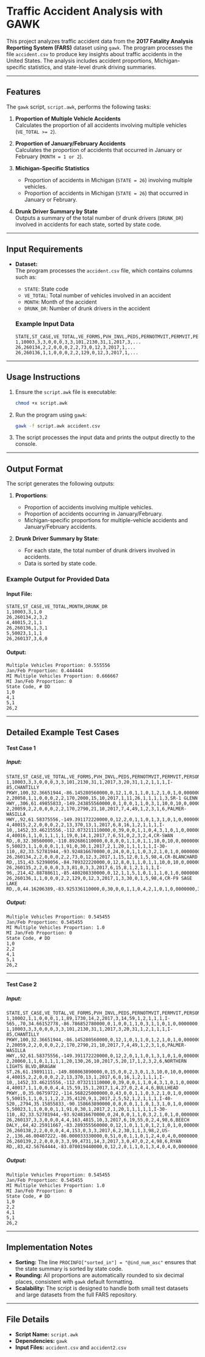# Traffic Accident Analysis with GAWK

This project analyzes traffic accident data from the **2017 Fatality Analysis Reporting System (FARS)** dataset using `gawk`. The program processes the file `accident.csv` to produce key insights about traffic accidents in the United States. The analysis includes accident proportions, Michigan-specific statistics, and state-level drunk driving summaries.

---

## Features

The `gawk` script, `script.awk`, performs the following tasks:

1. **Proportion of Multiple Vehicle Accidents**  
   Calculates the proportion of all accidents involving multiple vehicles (`VE_TOTAL >= 2`).

2. **Proportion of January/February Accidents**  
   Calculates the proportion of accidents that occurred in January or February (`MONTH = 1 or 2`).

3. **Michigan-Specific Statistics**  
   - Proportion of accidents in Michigan (`STATE = 26`) involving multiple vehicles.  
   - Proportion of accidents in Michigan (`STATE = 26`) that occurred in January or February.

4. **Drunk Driver Summary by State**  
   Outputs a summary of the total number of drunk drivers (`DRUNK_DR`) involved in accidents for each state, sorted by state code.

---

## Input Requirements

- **Dataset:**  
  The program processes the `accident.csv` file, which contains columns such as:  
  - `STATE`: State code  
  - `VE_TOTAL`: Total number of vehicles involved in an accident  
  - `MONTH`: Month of the accident  
  - `DRUNK_DR`: Number of drunk drivers in the accident  

  ### Example Input Data
  ```csv
  STATE,ST_CASE,VE_TOTAL,VE_FORMS,PVH_INVL,PEDS,PERNOTMVIT,PERMVIT,PERSONS,COUNTY,CITY,DAY,MONTH,YEAR,DAY_WEEK,...
  1,10003,3,3,0,0,0,3,3,101,2130,31,1,2017,3,...
  26,260134,2,2,0,0,0,2,2,73,0,12,3,2017,1,...
  26,260136,1,1,0,0,0,2,2,129,0,12,3,2017,1,...
  ```

---

## Usage Instructions

1. Ensure the `script.awk` file is executable:
   ```bash
   chmod +x script.awk
   ```

2. Run the program using `gawk`:
   ```bash
   gawk -f script.awk accident.csv
   ```

3. The script processes the input data and prints the output directly to the console.

---

## Output Format

The script generates the following outputs:

1. **Proportions**:
   - Proportion of accidents involving multiple vehicles.  
   - Proportion of accidents occurring in January/February.  
   - Michigan-specific proportions for multiple-vehicle accidents and January/February accidents.

2. **Drunk Driver Summary by State**:
   - For each state, the total number of drunk drivers involved in accidents.  
   - Data is sorted by state code.

### Example Output for Provided Data

#### Input File:
```csv
STATE,ST_CASE,VE_TOTAL,MONTH,DRUNK_DR
1,10003,3,1,0
26,260134,2,3,2
4,40015,2,1,1
26,260136,1,3,1
5,50023,1,1,1
26,260137,3,6,0
```

#### Output:
```
Multiple Vehicles Proportion: 0.555556
Jan/Feb Proportion: 0.444444
MI Multiple Vehicles Proportion: 0.666667
MI Jan/Feb Proportion: 0
State Code, # DD
1,0
4,1
5,1
26,2
```

---

## Detailed Example Test Cases

#### Test Case 1

##### Input:
```csv
STATE,ST_CASE,VE_TOTAL,VE_FORMS,PVH_INVL,PEDS,PERNOTMVIT,PERMVIT,PERSONS,COUNTY,CITY,DAY,MONTH,YEAR,DAY_WEEK,HOUR,MINUTE,NHS,RUR_URB,FUNC_SYS,RD_OWNER,ROUTE,TWAY_ID,TWAY_ID2,MILEPT,LATITUDE,LONGITUD,SP_JUR,HARM_EV,MAN_COLL,RELJCT1,RELJCT2,TYP_INT,WRK_ZONE,REL_ROAD,LGT_COND,WEATHER1,WEATHER2,WEATHER,SCH_BUS,RAIL,NOT_HOUR,NOT_MIN,ARR_HOUR,ARR_MIN,HOSP_HR,HOSP_MN,CF1,CF2,CF3,FATALS,DRUNK_DR
1,10003,3,3,0,0,0,3,3,101,2130,31,1,2017,3,20,31,1,2,1,1,1,I-85,CHANTILLY PKWY,100,32.36651944,-86.145280560000,0,12,1,0,1,1,0,1,2,1,0,1,0,0000000,99,99,99,99,88,88,0,0,0,1,0
2,20058,1,1,0,0,0,2,2,170,2000,15,10,2017,1,11,26,1,1,1,1,3,SR-1 GLENN HWY,,306,61.49855833,-149.243855560000,0,1,0,0,1,1,0,3,1,10,0,10,0,0000000,11,27,11,38,11,57,0,0,0,1,1
2,20059,2,2,0,0,0,2,2,170,2790,21,10,2017,7,4,49,1,2,3,1,6,PALMER-WASILLA HWY,,92,61.58375556,-149.391172220000,0,12,2,0,1,1,0,1,3,1,0,1,0,0000000,4,53,4,55,5,11,0,0,0,1,2
4,40015,2,2,0,0,0,2,2,13,370,13,1,2017,6,8,16,1,2,1,1,1,I-10,,1452,33.46215556,-112.073211110000,0,39,0,0,1,1,0,4,3,1,0,1,0,0000000,8,25,8,34,8,48,0,0,0,1,1
4,40016,1,1,0,1,1,1,1,19,0,14,1,2017,7,6,51,0,2,3,2,4,CR-SWAN RD,,0,32.30560000,-110.892686110000,0,8,0,0,1,1,0,1,1,10,0,10,0,0000000,6,51,6,57,88,88,0,0,0,1,0
5,50023,1,1,0,0,0,1,1,91,0,30,1,2017,2,1,20,1,1,1,1,1,I-30-110,,82,33.52781944,-93.924816670000,0,24,0,0,1,1,0,3,2,1,0,1,0,0000000,1,32,1,45,88,88,0,0,0,1,1
26,260134,2,2,0,0,0,2,2,73,0,12,3,2017,1,15,12,0,1,5,98,4,CR-BLANCHARD RD,,151,43.52398056,-84.789322220000,0,12,8,0,1,1,0,1,1,10,0,10,0,0000000,15,13,15,22,88,88,22,0,0,1,1
26,260135,2,2,0,0,0,3,3,81,0,3,3,2017,6,15,8,1,2,1,1,1,I-96,,214,42.88788611,-85.480208330000,0,12,1,1,5,1,0,1,1,1,0,1,0,0000000,99,99,99,99,88,88,0,0,0,1,0
26,260136,1,1,0,0,0,2,2,129,0,12,3,2017,1,3,30,0,1,5,98,4,CR-F9 SAGE LAKE RD,,0,44.16206389,-83.925336110000,0,30,0,0,1,1,0,4,2,1,0,1,0,0000000,3,35,3,46,99,99,0,0,0,1,1
```

##### Output:
```
Multiple Vehicles Proportion: 0.545455
Jan/Feb Proportion: 0.545455
MI Multiple Vehicles Proportion: 1.0
MI Jan/Feb Proportion: 0
State Code, # DD
1,0
2,2
4,1
5,1
26,2
```

---

#### Test Case 2

##### Input:
```csv
STATE,ST_CASE,VE_TOTAL,VE_FORMS,PVH_INVL,PEDS,PERNOTMVIT,PERMVIT,PERSONS,COUNTY,CITY,DAY,MONTH,YEAR,DAY_WEEK,HOUR,MINUTE,NHS,RUR_URB,FUNC_SYS,RD_OWNER,ROUTE,TWAY_ID,TWAY_ID2,MILEPT,LATITUDE,LONGITUD,SP_JUR,HARM_EV,MAN_COLL,RELJCT1,RELJCT2,TYP_INT,WRK_ZONE,REL_ROAD,LGT_COND,WEATHER1,WEATHER2,WEATHER,SCH_BUS,RAIL,NOT_HOUR,NOT_MIN,ARR_HOUR,ARR_MIN,HOSP_HR,HOSP_MN,CF1,CF2,CF3,FATALS,DRUNK_DR
1,10002,1,1,0,0,0,1,1,89,1730,14,2,2017,3,14,59,1,2,1,1,1,I-565,,70,34.66152778,-86.786852780000,0,1,0,0,1,1,0,3,1,1,0,1,0,0000000,15,0,15,9,88,88,0,0,0,1,0
1,10003,3,3,0,0,0,3,3,101,2130,31,1,2017,3,20,31,1,2,1,1,1,I-85,CHANTILLY PKWY,100,32.36651944,-86.145280560000,0,12,1,0,1,1,0,1,2,1,0,1,0,0000000,99,99,99,99,88,88,0,0,0,1,0
2,20059,2,2,0,0,0,2,2,170,2790,21,10,2017,7,4,49,1,2,3,1,6,PALMER-WASILLA HWY,,92,61.58375556,-149.391172220000,0,12,2,0,1,1,0,1,3,1,0,1,0,0000000,4,53,4,55,5,11,0,0,0,1,2
2,20060,1,1,0,1,1,1,1,20,130,26,10,2017,5,20,17,1,2,3,2,6,NORTHERN LIGHTS BLVD,BRAGAW ST,26,61.19891111,-149.808063890000,0,15,0,0,2,3,0,1,3,10,0,10,0,0000000,20,17,20,21,20,29,0,0,0,1,0
4,40015,2,2,0,0,0,2,2,13,370,13,1,2017,6,8,16,1,2,1,1,1,I-10,,1452,33.46215556,-112.073211110000,0,39,0,0,1,1,0,4,3,1,0,1,0,0000000,8,25,8,34,8,48,0,0,0,1,1
4,40017,1,1,0,0,0,4,4,15,59,15,1,2017,1,4,27,0,2,4,4,6,BULLHEAD PKWY,,0,35.06759722,-114.568225000000,0,43,0,0,1,1,0,3,2,1,0,1,0,0000000,4,27,4,39,99,99,0,0,0,2,1
5,50015,1,1,0,1,1,2,2,35,4120,9,1,2017,2,5,52,1,2,1,1,1,I-40-520,,2794,35.15855833,-90.158663890000,0,8,0,0,1,1,0,1,3,1,0,1,0,0000000,88,88,88,88,88,88,0,0,0,1,0
5,50023,1,1,0,0,0,1,1,91,0,30,1,2017,2,1,20,1,1,1,1,1,I-30-110,,82,33.52781944,-93.924816670000,0,24,0,0,1,1,0,3,2,1,0,1,0,0000000,1,32,1,45,88,88,0,0,0,1,1
26,260137,3,3,0,0,0,4,4,163,4815,10,3,2017,6,19,55,0,2,4,98,6,BEECH DALY,,64,42.25911667,-83.289355560000,0,12,1,0,1,1,0,1,2,1,0,1,0,0000000,19,55,20,0,99,99,0,0,0,1,1
26,260138,2,2,0,0,0,4,4,153,0,3,3,2017,6,2,30,1,1,3,98,2,US-2,,136,46.00407222,-86.000033330000,0,51,0,0,1,1,0,1,2,4,0,4,0,0000000,99,99,99,99,99,99,99,99,99,1,0
26,260139,2,2,0,0,0,3,3,99,4731,14,3,2017,3,0,47,0,2,4,98,6,RYAN RD,,83,42.56764444,-83.070019440000,0,12,2,0,1,1,0,1,3,4,0,4,0,0000000,0,48,0,55,99,99,0,0,0,1,1
```

##### Output:
```
Multiple Vehicles Proportion: 0.545455
Jan/Feb Proportion: 0.545455
MI Multiple Vehicles Proportion: 1.0
MI Jan/Feb Proportion: 0
State Code, # DD
1,0
2,2
4,1
5,1
26,2
```

---

## Implementation Notes

- **Sorting:** The line `PROCINFO["sorted_in"] = "@ind_num_asc"` ensures that the state summary is sorted by state code.  
- **Rounding:** All proportions are automatically rounded to six decimal places, consistent with `gawk` default formatting.
- **Scalability:** The script is designed to handle both small test datasets and large datasets from the full FARS repository.

---

## File Details

- **Script Name:** `script.awk`  
- **Dependencies:** `gawk`  
- **Input Files:** `accident.csv` and `accident2.csv` 
